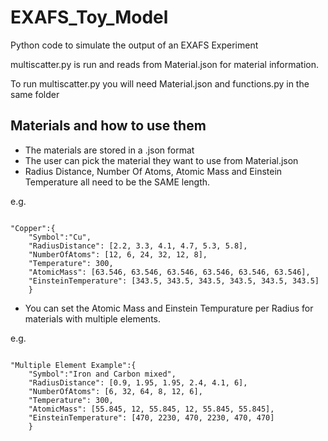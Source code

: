 # EXAFS_Toy_Model

Python code to simulate the output of an EXAFS Experiment

multiscatter.py is run and reads from Material.json for material information.

To run multiscatter.py you will need Material.json and functions.py in the same folder

Materials and how to use them
-

- The materials are stored in a .json format
- The user can pick the material they want to use from Material.json
- Radius Distance, Number Of Atoms, Atomic Mass and Einstein Temperature all need to be the SAME length.

e.g.

<pre><code>
"Copper":{
	"Symbol":"Cu",
	"RadiusDistance": [2.2, 3.3, 4.1, 4.7, 5.3, 5.8],
	"NumberOfAtoms": [12, 6, 24, 32, 12, 8],
	"Temperature": 300,
	"AtomicMass": [63.546, 63.546, 63.546, 63.546, 63.546, 63.546],
	"EinsteinTemperature": [343.5, 343.5, 343.5, 343.5, 343.5, 343.5]	
	}
</code></pre>
- You can set the Atomic Mass and Einstein Tempurature per Radius for materials with multiple elements.

e.g.

<pre><code>
"Multiple Element Example":{
	"Symbol":"Iron and Carbon mixed",
	"RadiusDistance": [0.9, 1.95, 1.95, 2.4, 4.1, 6],
	"NumberOfAtoms": [6, 32, 64, 8, 12, 6],
	"Temperature": 300,
	"AtomicMass": [55.845, 12, 55.845, 12, 55.845, 55.845],
	"EinsteinTemperature": [470, 2230, 470, 2230, 470, 470]
	}
</code></pre>

